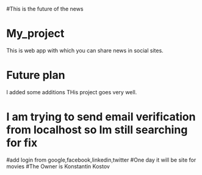 #This is the future of the  news
# My_project
This is web app with which you can share news in social sites.
# Future plan

I added some additions
THis project goes very well.
# I am trying to send email verification from localhost so Im still  searching  for fix
#add login from google,facebook,linkedin,twitter
#One day it will be site for movies
#The Owner is Konstantin Kostov
